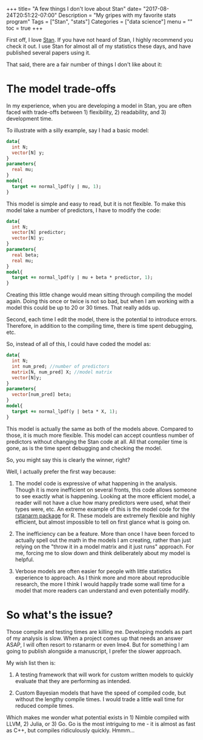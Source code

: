 +++
title= "A few things I don't love about Stan"
date= "2017-08-24T20:51:22-07:00"
Description = "My gripes with my favorite stats program"
Tags = ["Stan", "stats"]
Categories = ["data science"]
menu = ""
toc = true
+++

First off, I love [Stan](mcstan.org). If you have not heard of Stan, I
highly recommend you check it out. I use Stan for almost all of my
statistics these days, and have published several papers using it. 

That said, there are a fair number of things I don't like about it:

# The model trade-offs

In my experience, when you are developing a model in Stan, you are
often faced with trade-offs between 1) flexibility, 2) readability,
and 3) development time.

To illustrate with a silly example, say I had a basic model:


```stan
data{
  int N;
  vector[N] y;
}
parameters{
  real mu;
}
model{
  target += normal_lpdf(y | mu, 1);
}
```

This model is simple and easy to read, but it is not flexible. To make
this model take a number of predictors, I have to modify the code:

```stan
data{
  int N;
  vector[N] predictor;
  vector[N] y;
}
parameters{
  real beta;
  real mu;
}
model{
  target += normal_lpdf(y | mu + beta * predictor, 1);
}
```

Creating this little change would mean sitting through compiling the
model again. Doing this once or twice is not so bad, but when I am
working with a model this could be up to 20 or 30 times. That really
adds up. 

Second, each time I edit the model, there is the potential to
introduce errors. Therefore, in addition to the compiling time, there
is time spent debugging, etc.

So, instead of all of this, I could have coded the model as:

```stan
data{
  int N;
  int num_pred; //number of predictors
  matrix[N, num_pred] X; //model matrix
  vector[N]y;
}
parameters{
  vector[num_pred] beta;
}
model{
  target += normal_lpdf(y | beta * X, 1);
}
```

This model is actually the same as both of the models above. Compared
to those, it is much more flexible. This model can accept countless
number of predictors without changing the Stan code at all. All that
compiler time is gone, as is the time spent debugging and checking the
model. 

So, you might say this is clearly the winner, right?

Well, I actually prefer the first way because:

1. The model code is expressive of what happening in the analysis. Though it
   is more inefficient on several fronts, this code allows someone to see
   exactly what is happening. Looking at the more efficient model, a
   reader will not have a clue how many predictors were used, what
   their types were, etc. An extreme example of this is the model code
   for
   the
   [rstanarm package](https://github.com/stan-dev/rstanarm/tree/master/inst/chunks) for
   R. These models are extremely flexible and highly efficient, but
   almost impossible to tell on first glance what is going on.

2. The inefficiency can be a feature. More than once I have been
   forced to actually spell out the math in the models I am creating,
   rather than just relying on the "throw it in a model matrix and it just
   runs" approach. For me, forcing me to slow down and think
   deliberately about my model is helpful.
   
3. Verbose models are often easier for people with little statistics
   experience to approach. As I think more and more about reproducible
   research, the more I think I would happily trade some wall time for
   a model that more readers can understand and even potentially
   modify.
   
   
# So what's the issue?

Those compile and testing times are killing me. Developing models as
part of my analysis is slow. When a project comes up that needs an
answer ASAP, I will often resort to rstanarm or even lme4. But for
something I am going to publish alongside a manuscript, I prefer the
slower approach.

My wish list then is:

1. A testing framework that will work for custom written models to
   quickly evaluate that they are performing as intended.
   
2. Custom Bayesian models that have the speed of compiled code, but without
   the lengthy compile times. I would trade a little wall time for
   reduced compile times.
   
Which makes me wonder what potential exists in 1) Nimble compiled with
LLVM, 2) Julia, or 3) Go. Go is the most intriguing to me - it is
almost as fast as C++, but compiles ridiculously quickly. Hmmm...
